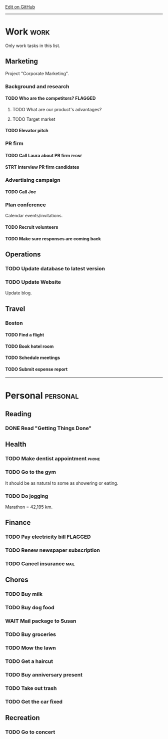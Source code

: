 <div class="right">
  <a href="https://github.com/fniessen/org-html-themes/blob/master/demo/example.org" class="fa fa-github"> Edit on GitHub</a>
</div>

------------------------------------------------------------------------

# Work <span class="tag" tag-name="work"><span class="smallcaps">work</span></span>

Only work tasks in this list.

## Marketing

Project "Corporate Marketing".

### Background and research

#### <span class="todo TODO">TODO</span> Who are the competitors? <span class="tag" tag-name="FLAGGED"><span class="smallcaps">FLAGGED</span></span>

1.  <span class="todo TODO">TODO</span> What are our product's
    advantages?

2.  <span class="todo TODO">TODO</span> Target market

#### <span class="todo TODO">TODO</span> Elevator pitch

### PR firm

#### <span class="todo TODO">TODO</span> Call Laura about PR firm <span class="tag" tag-name="phone"><span class="smallcaps">phone</span></span>

#### STRT Interview PR firm candidates

### Advertising campaign

#### <span class="todo TODO">TODO</span> Call Joe

### Plan conference

Calendar events/invitations.

#### <span class="todo TODO">TODO</span> Recruit volunteers

#### <span class="todo TODO">TODO</span> Make sure responses are coming back

## Operations

### <span class="todo TODO">TODO</span> Update database to latest version

### <span class="todo TODO">TODO</span> Update Website

Update blog.

## Travel

### Boston

#### <span class="todo TODO">TODO</span> Find a flight

#### <span class="todo TODO">TODO</span> Book hotel room

#### <span class="todo TODO">TODO</span> Schedule meetings

#### <span class="todo TODO">TODO</span> Submit expense report

------------------------------------------------------------------------

# Personal <span class="tag" tag-name="personal"><span class="smallcaps">personal</span></span>

## Reading

### <span class="done DONE">DONE</span> Read "Getting Things Done"

## Health

### <span class="todo TODO">TODO</span> Make dentist appointment <span class="tag" tag-name="phone"><span class="smallcaps">phone</span></span>

### <span class="todo TODO">TODO</span> Go to the gym

It should be as natural to some as showering or eating.

### <span class="todo TODO">TODO</span> Do jogging

Marathon = 42,195 km.

## Finance

### <span class="todo TODO">TODO</span> Pay electricity bill <span class="tag" tag-name="FLAGGED"><span class="smallcaps">FLAGGED</span></span>

### <span class="todo TODO">TODO</span> Renew newspaper subscription

### <span class="todo TODO">TODO</span> Cancel insurance <span class="tag" tag-name="mail"><span class="smallcaps">mail</span></span>

## Chores

### <span class="todo TODO">TODO</span> Buy milk

### <span class="todo TODO">TODO</span> Buy dog food

### WAIT Mail package to Susan

### <span class="todo TODO">TODO</span> Buy groceries

### <span class="todo TODO">TODO</span> Mow the lawn

### <span class="todo TODO">TODO</span> Get a haircut

### <span class="todo TODO">TODO</span> Buy anniversary present

### <span class="todo TODO">TODO</span> Take out trash

### <span class="todo TODO">TODO</span> Get the car fixed

## Recreation

### <span class="todo TODO">TODO</span> Go to concert
